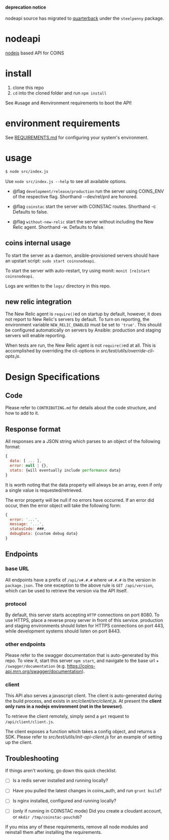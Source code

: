 #### deprecation notice
nodeapi source has migrated to [quarterback](https://github.com/MRN-Code/quarterback) under the `steelpenny` package.

# nodeapi
[nodejs](https://nodejs.org/) based API for COINS

# install

1. clone this repo
2. `cd` into the cloned folder and run `npm install`

See #usage and #environment requirements to boot the API!

# environment requirements
See [REQUIREMENTS.md](REQUIREMENTS.md) for configuring your system's environment.

# usage

```bash
$ node src/index.js
```

Use `node src/index.js --help` to see all available options.
- @flag `development/release/production` run the server using COINS_ENV of the respective flag. Shorthand --dev/rel/prd are honored.

- @flag `coinstac` start the server with COINSTAC routes. Shorthand -c Defaults to false.

- @flag `without-new-relic` start the server without including the New Relic agent. Shorthand -w. Defaults to false.

## coins internal usage
To start the server as a daemon, ansible-provisioned servers should have an upstart script: `sudo start coinsnodeapi`.

To start the server with auto-restart, try using monit: `monit [re]start coinsnodeapi`.


Logs are written to the `logs/` directory in this repo.

## new relic integration
The New Relic agent is `require()`ed on startup by default, however, it does not
report to New Relic's servers by default. To turn on reporting, the environment
variable `NEW_RELIC_ENABLED` must be set to `'true'`. This should be configured
automatically on servers by Ansible: production and staging servers will enable
reporting.

When tests are run, the New Relic agent is not `require()`ed at all. This is
accomplished by overriding the cli-options in
_src/test/utils/override-cli-opts.js_.

# Design Specifications

## Code
Please refer to `CONTRIBUTING.md` for details about the code structure, and how
to add to it.

## Response format
All responses are a JSON string which parses to an object of the following format:
```js
{
  data: [ ... ],
  error: null | {},
  stats: {will eventually include performance data}
}
```
It is worth noting that the data property will always be an array, even if only a single value is requested/retrieved.

The error property will be null if no errors have occurred.
If an error did occur, then the error object will take the following form:
```js
{
  error: '...',
  message: '...',
  statusCode: ###,
  debugData: {custom debug data}
}
```

## Endpoints

### base URL
All endpoints have a prefix of `/api/v#.#.#` where `v#.#.#` is the version in
`package.json`.
The one exception to the above rule is `GET /api/version`, which can be used to
retrieve the version via the API itself.

### protocol
By default, this server starts accepting `HTTP` connections on port 8080.
To use HTTPS, place a reverse proxy server in front of this service. production
and staging environments should listen for HTTPS connections on port 443, while
development systems should listen on port 8443.

### other endpoints
Please refer to the swagger documentation that is auto-generated by this repo.
To view it, start this server `npm start`, and navigate to the base url +
`/swagger/documentation` (e.g. https://coins-api.mrn.org/swagger/documentation).

### client
This API also serves a javascript client. The client is auto-generated during the build process, and exists in _src/client/src/client.js_. At present the **client only runs in a nodejs environment (not in the browser)**.

To retrieve the client remotely, simply send a `get` request to `/api/client/client.js`.

The client exposes a function which takes a config object, and returns a SDK. Please refer to _src/test/utils/init-api-client.js_ for an example of setting up the client.

## Troubleshooting

If things aren't working, go down this quick checklist.

- [ ] Is a redis server installed and running locally?

- [ ] Have you pulled the latest changes in coins_auth, and run `grunt build`?

- [ ] Is nginx installed, configured and running locally?

- [ ] (only if running in COINSTAC mode) Did you create a cloudant account, or `mkdir /tmp/coinstac-pouchdb`?

If you miss any of these requirements, remove all node modules and reinstall them
after installing the requirements.
